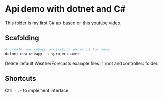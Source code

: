 # Api demo with dotnet and C\#

This folder is my first C# api based on [this youtube video](https://www.youtube.com/watch?v=fmvcAzHpsk8&t=911s).

## Scafolding

```bash
# create new webapp project, n param is for name
dotnet new webapp -n <projectname>

```

Delete default WeatherForecasts example files in root and controllers folder.

## Shortcuts

Ctrl + . - to implement interface
